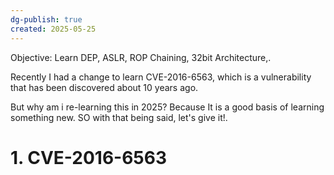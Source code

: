 ```yaml
---
dg-publish: true
created: 2025-05-25
---
```

Objective: Learn DEP, ASLR, ROP Chaining, 32bit Architecture,.

Recently I had a change to learn CVE-2016-6563, which is a vulnerability that has been discovered about 10 years ago. 

But why am i re-learning this in 2025? Because It is a good basis of learning something new. SO with that being said, let's give it!. 

# 1. CVE-2016-6563 

